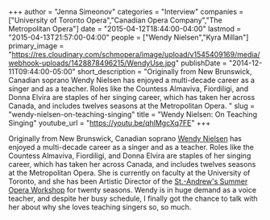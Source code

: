 +++
author = "Jenna Simeonov"
categories = "Interview"
companies = ["University of Toronto Opera","Canadian Opera Company","The Metropolitan Opera"]
date = "2015-04-12T18:44:00-04:00"
lastmod = "2015-04-13T21:57:00-04:00"
people = ["Wendy Nielsen","Kyra Millan"]
primary_image = "https://res.cloudinary.com/schmopera/image/upload/v1545409169/media/webhook-uploads/1428878496215/WendyUse.jpg"
publishDate = "2014-12-11T09:44:00-05:00"
short_description = "Originally from New Brunswick, Canadian soprano Wendy Nielsen has enjoyed a multi-decade career as a singer and as a teacher. Roles like the Countess Almaviva, Fiordiligi, and Donna Elvira are staples of her singing career, which has taken her across Canada, and includes twelves seasons at the Metropolitan Opera. "
slug = "wendy-nielsen-on-teaching-singing"
title = "Wendy Nielsen: On Teaching Singing"
youtube_url = "https://youtu.be/qhlMgcXq7FE"
+++

Originally from New Brunswick, Canadian soprano [Wendy Nielsen](http://www.wendynielsen.ca/) has enjoyed a multi-decade career as a singer and as a teacher. Roles like the Countess Almaviva, Fiordiligi, and Donna Elvira are staples of her singing career, which has taken her across Canada, and includes twelves seasons at the Metropolitan Opera. She is currently on faculty at the University of Toronto, and she has been Artistic Director of the [St.-Andrew's Summer Opera Workshop](http://www.standrewsartscouncil.nb.ca/opera.htm) for twenty seasons. Wendy is in huge demand as a voice teacher, and despite her busy schedule, I finally got the chance to talk with her about why she loves teaching singers so, so much.
